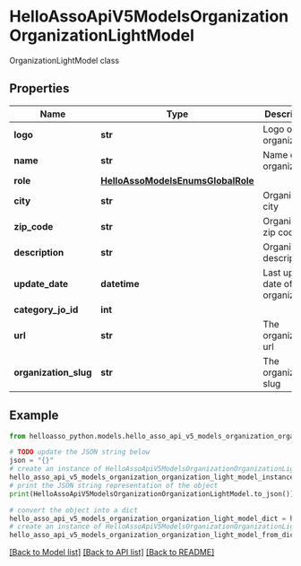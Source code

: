 # HelloAssoApiV5ModelsOrganizationOrganizationLightModel

OrganizationLightModel class

## Properties

Name | Type | Description | Notes
------------ | ------------- | ------------- | -------------
**logo** | **str** | Logo of organization | [optional] 
**name** | **str** | Name of organization | [optional] 
**role** | [**HelloAssoModelsEnumsGlobalRole**](HelloAssoModelsEnumsGlobalRole.md) |  | [optional] 
**city** | **str** | Organization city | [optional] 
**zip_code** | **str** | Organization zip code | [optional] 
**description** | **str** | Organization description | [optional] 
**update_date** | **datetime** | Last update date of the organization | [optional] 
**category_jo_id** | **int** |  | [optional] 
**url** | **str** | The organization url | [optional] 
**organization_slug** | **str** | The organization slug | [optional] 

## Example

```python
from helloasso_python.models.hello_asso_api_v5_models_organization_organization_light_model import HelloAssoApiV5ModelsOrganizationOrganizationLightModel

# TODO update the JSON string below
json = "{}"
# create an instance of HelloAssoApiV5ModelsOrganizationOrganizationLightModel from a JSON string
hello_asso_api_v5_models_organization_organization_light_model_instance = HelloAssoApiV5ModelsOrganizationOrganizationLightModel.from_json(json)
# print the JSON string representation of the object
print(HelloAssoApiV5ModelsOrganizationOrganizationLightModel.to_json())

# convert the object into a dict
hello_asso_api_v5_models_organization_organization_light_model_dict = hello_asso_api_v5_models_organization_organization_light_model_instance.to_dict()
# create an instance of HelloAssoApiV5ModelsOrganizationOrganizationLightModel from a dict
hello_asso_api_v5_models_organization_organization_light_model_from_dict = HelloAssoApiV5ModelsOrganizationOrganizationLightModel.from_dict(hello_asso_api_v5_models_organization_organization_light_model_dict)
```
[[Back to Model list]](../README.md#documentation-for-models) [[Back to API list]](../README.md#documentation-for-api-endpoints) [[Back to README]](../README.md)


